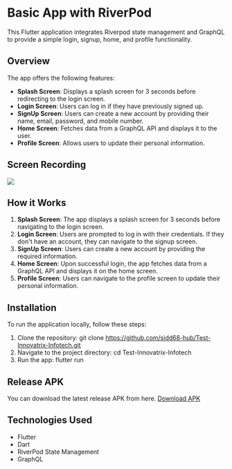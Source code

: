 # Basic App with RiverPod

This Flutter application integrates Riverpod state management and GraphQL to provide a simple login, signup, home, and profile functionality.


## Overview


The app offers the following features:

- **Splash Screen**: Displays a splash screen for 3 seconds before redirecting to the login screen.
- **Login Screen**: Users can log in if they have previously signed up.
- **SignUp Screen**: Users can create a new account by providing their name, email, password, and mobile number.
- **Home Screen**: Fetches data from a GraphQL API and displays it to the user.
- **Profile Screen**: Allows users to update their personal information.

## Screen Recording

![](https://github.com/sidd68-hub/Test-Innovatrix-Infotech/blob/main/assets/gif/task_innovatrix_infotech.gif)


## How it Works 

1. **Splash Screen**: The app displays a splash screen for 3 seconds before navigating to the login screen.
2. **Login Screen**: Users are prompted to log in with their credentials. If they don't have an account, they can navigate to the signup screen.
3. **SignUp Screen**: Users can create a new account by providing the required information.
4. **Home Screen**: Upon successful login, the app fetches data from a GraphQL API and displays it on the home screen.
5. **Profile Screen**: Users can navigate to the profile screen to update their personal information.

## Installation

To run the application locally, follow these steps:

1. Clone the repository:
   git clone https://github.com/sidd68-hub/Test-Innovatrix-Infotech.git
2. Navigate to the project directory:
   cd Test-Innovatrix-Infotech
3. Run the app:
   flutter run
       



## Release APK
You can download the latest release APK from here.
[Download APK](https://github.com/sidd68-hub/Test-Innovatrix-Infotech/raw/main/assets/apk/apk-release.apk)


## Technologies Used

- Flutter
- Dart
- RiverPod State Management
- GraphQL